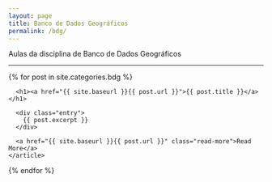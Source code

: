 ```yaml
---
layout: page
title: Banco de Dados Geográficos
permalink: /bdg/
---
```



Aulas da disciplina de Banco de Dados Geográficos

---


<div class="posts">
  {% for post in site.categories.bdg %}
    <article class="post">

      <h1><a href="{{ site.baseurl }}{{ post.url }}">{{ post.title }}</a></h1>

      <div class="entry">
        {{ post.excerpt }}
      </div>

      <a href="{{ site.baseurl }}{{ post.url }}" class="read-more">Read More</a>
    </article>
  {% endfor %}
</div>